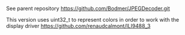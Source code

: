 See parent repository
https://github.com/Bodmer/JPEGDecoder.git

This version uses uint32_t to represent colors in order to work with the display driver
https://github.com/renaudcalmont/ILI9488_3
